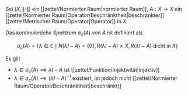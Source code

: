 Sei $(X, \| \cdot \|)$ ein [[zettel/Normierter Raum|normierter Raum]], $A : X \to X$ ein [[zettel/Normierter Raum/Operator/Beschränktheit|beschränkter]] [[zettel/Metrischer Raum/Operator|Operator]] in $X$.

Das *kontinuierliche Spektrum* $\sigma_c(A)$ von $A$ ist definiert als

$$
	\sigma_c(A) = \{ \lambda \in \mathbb{C} \mid N(\lambda I - A) = \{ 0 \}, R(\lambda I - A) \ne X, R(\lambda I - A) \text{ dicht in } X \}
$$

Es gilt
- $\lambda \in \sigma_c(A) \implies \lambda I - A$ ist [[zettel/Funktion/Injektivität|injektiv]]
- $\lambda \in \sigma_c(A) \implies (\lambda I - A)^{-1}$ existiert, ist jedoch nicht [[zettel/Normierter Raum/Operator/Beschränktheit|beschränkt]]